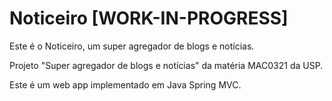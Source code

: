 # Noticeiro [WORK-IN-PROGRESS]

Este é o Noticeiro, um super agregador de blogs e notícias.

Projeto "Super agregador de blogs e notícias" da matéria MAC0321 da USP.

Este é um web app implementado em Java Spring MVC.